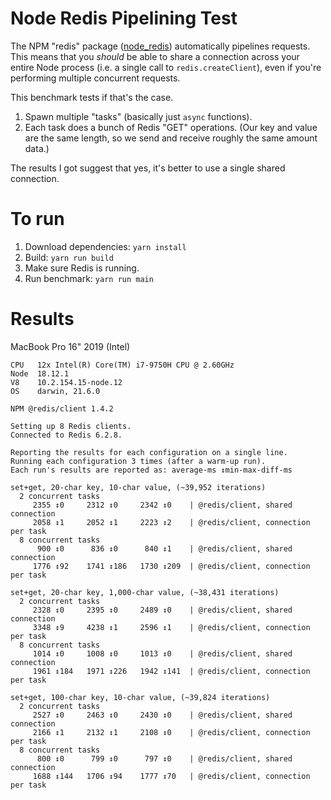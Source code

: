 # Node Redis Pipelining Test

The NPM "redis" package ([node\_redis](https://github.com/NodeRedis/node_redis)) automatically pipelines requests.  This means that you _should_ be able to share a connection across your entire Node process (i.e. a single call to `redis.createClient`), even if you're performing multiple concurrent requests.

This benchmark tests if that's the case.
1. Spawn multiple "tasks" (basically just `async` functions).
2. Each task does a bunch of Redis "GET" operations.  (Our key and value are the same length, so we send and receive roughly the same amount data.)

The results I got suggest that yes, it's better to use a single shared connection.

# To run

1. Download dependencies: `yarn install`
2. Build: `yarn run build`
3. Make sure Redis is running.
4. Run benchmark: `yarn run main`

# Results

MacBook Pro 16" 2019 (Intel)

```
CPU   12x Intel(R) Core(TM) i7-9750H CPU @ 2.60GHz
Node  18.12.1
V8    10.2.154.15-node.12
OS    darwin, 21.6.0

NPM @redis/client 1.4.2

Setting up 8 Redis clients.
Connected to Redis 6.2.8.

Reporting the results for each configuration on a single line.
Running each configuration 3 times (after a warm-up run).
Each run's results are reported as: average-ms ↕min-max-diff-ms

set+get, 20-char key, 10-char value, (~39,952 iterations)
  2 concurrent tasks
     2355 ↕0     2312 ↕0     2342 ↕0    | @redis/client, shared connection
     2058 ↕1     2052 ↕1     2223 ↕2    | @redis/client, connection per task
  8 concurrent tasks
      900 ↕0      836 ↕0      840 ↕1    | @redis/client, shared connection
     1776 ↕92    1741 ↕186   1730 ↕209  | @redis/client, connection per task

set+get, 20-char key, 1,000-char value, (~38,431 iterations)
  2 concurrent tasks
     2328 ↕0     2395 ↕0     2489 ↕0    | @redis/client, shared connection
     3348 ↕9     4238 ↕1     2596 ↕1    | @redis/client, connection per task
  8 concurrent tasks
     1014 ↕0     1008 ↕0     1013 ↕0    | @redis/client, shared connection
     1961 ↕184   1971 ↕226   1942 ↕141  | @redis/client, connection per task

set+get, 100-char key, 10-char value, (~39,824 iterations)
  2 concurrent tasks
     2527 ↕0     2463 ↕0     2430 ↕0    | @redis/client, shared connection
     2166 ↕1     2132 ↕1     2108 ↕0    | @redis/client, connection per task
  8 concurrent tasks
      800 ↕0      799 ↕0      797 ↕0    | @redis/client, shared connection
     1688 ↕144   1706 ↕94    1777 ↕70   | @redis/client, connection per task
```
